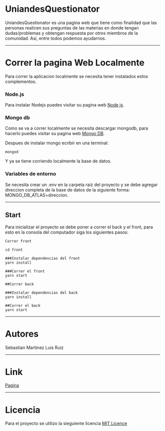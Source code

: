 # UniandesQuestionator

UniandesQuestionator es una pagina web que tiene como finalidad que las personas realicen sus preguntas de las materias en donde tengan dudas/problemas y obtengan respuesta por otros miembros de la comunidad. Así, entre todos podemos ayudarnos.

------------------------------------------------------------------------------
# Correr la pagina Web Localmente
Para correr la aplicacion localmente se necesita tener instalados estos complementos.

### Node.js
Para instalar Nodejs puedes visitar su pagina web [Node js](https://nodejs.org/es/download/).

### Mongo db
Como se va a correr localmente se necesita descargar mongodb, para hacerlo puedes visitar su pagina web [Mongo DB](https://www.mongodb.com/download-center/community).

Despues de instalar mongo ecribir en una terminal:

```
mongod
```
Y ya se tiene corriendo localmente la base de datos.


### Variables de entorno
Se necesita crear un .env en la carpeta raiz del proyecto y se debe agregar direccion completa de la base de datos de la siguiente forma: MONGO_DB_ATLAS=direccion.

--------------------------------------------------------------------------------------------------
## Start
Para inicializar el proyecto se debe poner a correr el back y el front, para esto en la consola del computador siga los siguientes pasos:
```
Correr front

cd front

###Instalar dependencias del front
yarn install

###Correr el front
yarn start

##Correr back

###Instalar dependencias del back
yarn install

##Correr el back
yarn start
```

--------------------------------------------------------

# Autores
Sebastian Martinez
Luis Ruiz

--------------------------------------------------------------
# Link
[Pagina](https://preguntandes.herokuapp.com/)

-----------------------------------------------------------
# Licencia
Para el proyecto se utilizo la sieguiente licencia [MIT Licence](https://raw.githubusercontent.com/larruibo/uniandesQuestionator/master/LICENSE)
